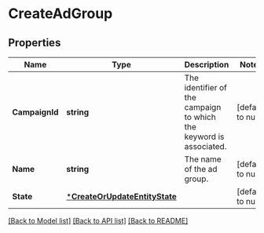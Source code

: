 # CreateAdGroup

## Properties
Name | Type | Description | Notes
------------ | ------------- | ------------- | -------------
**CampaignId** | **string** | The identifier of the campaign to which the keyword is associated. | [default to null]
**Name** | **string** | The name of the ad group. | [default to null]
**State** | [***CreateOrUpdateEntityState**](CreateOrUpdateEntityState.md) |  | [default to null]

[[Back to Model list]](../README.md#documentation-for-models) [[Back to API list]](../README.md#documentation-for-api-endpoints) [[Back to README]](../README.md)

